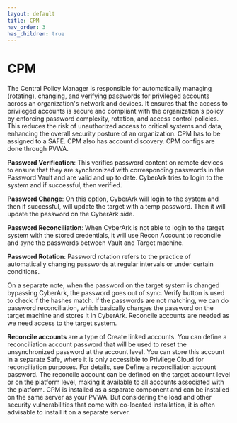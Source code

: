```yaml
---
layout: default
title: CPM
nav_order: 3
has_children: true
---
```

# CPM

The Central Policy Manager is responsible for automatically managing (rotating), changing, and verifying passwords for privileged accounts across an organization's network and devices. It ensures that the access to privileged accounts is secure and compliant with the organization's policy by enforcing password complexity, rotation, and access control policies. This reduces the risk of unauthorized access to critical systems and data, enhancing the overall security posture of an organization. CPM has to be assigned to a SAFE. CPM also has account discovery. CPM configs are done through PVWA.

**Password Verification**: This verifies password content on remote devices to ensure that they are synchronized with corresponding passwords in the Password Vault and are valid and up to date. CyberArk tries to login to the system and if successful, then verified.

**Password Change**: On this option, CyberArk will login to the system and then if successful, will update the target with a temp password. Then it will update the password on the CyberArk side.

**Password Reconciliation**: When CyberArk is not able to login to the target system with the stored credentials, it will use Recon Account to reconcile and sync the passwords between Vault and Target machine.

**Password Rotation**: Password rotation refers to the practice of automatically changing passwords at regular intervals or under certain conditions.

On a separate note, when the password on the target system is changed bypassing CyberArk, the password goes out of sync. Verify button is used to check if the hashes match. If the passwords are not matching, we can do password reconciliation, which basically changes the password on the target machine and stores it in CyberArk. Reconcile accounts are needed as we need access to the target system.

**Reconcile accounts** are a type of Create linked accounts. You can define a reconciliation account password that will be used to reset the unsynchronized password at the account level. You can store this account in a separate Safe, where it is only accessible to Privilege Cloud for reconciliation purposes. For details, see Define a reconciliation account password. The reconcile account can be defined on the target account level or on the platform level, making it available to all accounts associated with the platform. CPM is installed as a separate component and can be installed on the same server as your PVWA. But considering the load and other security vulnerabilities that come with co-located installation, it is often advisable to install it on a separate server.

